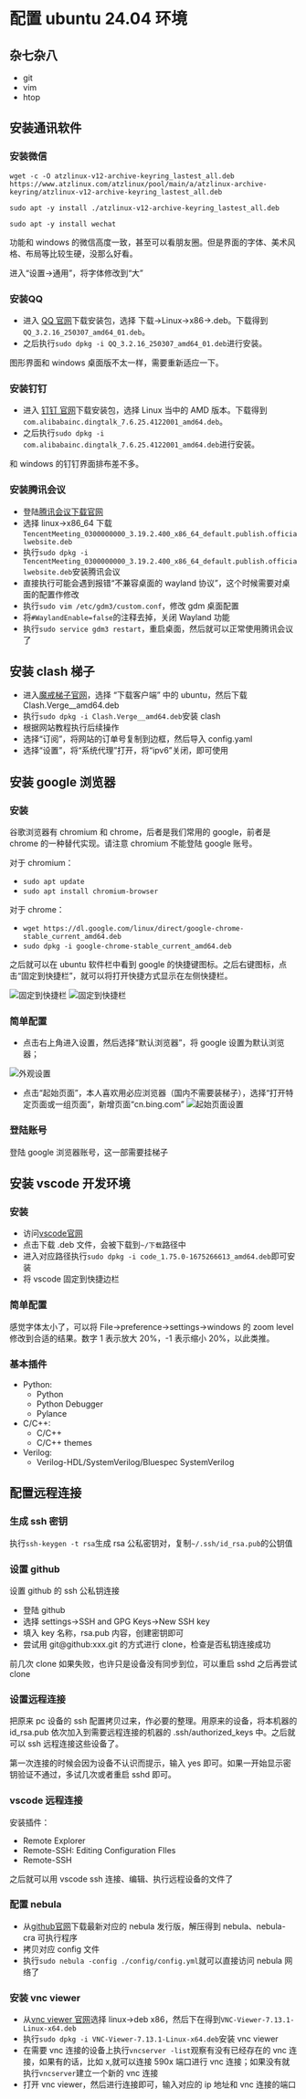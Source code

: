 # 配置 ubuntu 24.04 环境

## 杂七杂八

* git
* vim
* htop


## 安装通讯软件

### 安装微信

```
wget -c -O atzlinux-v12-archive-keyring_lastest_all.deb https://www.atzlinux.com/atzlinux/pool/main/a/atzlinux-archive-keyring/atzlinux-v12-archive-keyring_lastest_all.deb

sudo apt -y install ./atzlinux-v12-archive-keyring_lastest_all.deb

sudo apt -y install wechat
```

功能和 windows 的微信高度一致，甚至可以看朋友圈。但是界面的字体、美术风格、布局等比较生硬，没那么好看。

进入“设置->通用”，将字体修改到“大”

### 安装QQ

* 进入 [QQ 官网](https://im.qq.com/index/)下载安装包，选择 下载->Linux->x86->.deb。下载得到`QQ_3.2.16_250307_amd64_01.deb`。
* 之后执行`sudo dpkg -i QQ_3.2.16_250307_amd64_01.deb`进行安装。

图形界面和 windows 桌面版不太一样，需要重新适应一下。

### 安装钉钉

* 进入 [钉钉 官网](https://www.dingtalk.com/download#/)下载安装包，选择 Linux 当中的 AMD 版本。下载得到`com.alibabainc.dingtalk_7.6.25.4122001_amd64.deb`。
* 之后执行`sudo dpkg -i com.alibabainc.dingtalk_7.6.25.4122001_amd64.deb`进行安装。

和 windows 的钉钉界面排布差不多。

### 安装腾讯会议

* 登陆[腾讯会议下载官网](https://meeting.tencent.com/download/)
* 选择 linux->x86_64 下载`TencentMeeting_0300000000_3.19.2.400_x86_64_default.publish.officialwebsite.deb`
* 执行`sudo dpkg -i TencentMeeting_0300000000_3.19.2.400_x86_64_default.publish.officialwebsite.deb`安装腾讯会议
* 直接执行可能会遇到报错“不兼容桌面的 wayland 协议”，这个时候需要对桌面的配置作修改
* 执行`sudo vim /etc/gdm3/custom.conf`，修改 gdm 桌面配置
* 将`#WaylandEnable=false`的注释去掉，关闭 Wayland 功能
* 执行`sudo service gdm3 restart`，重启桌面，然后就可以正常使用腾讯会议了

## 安装 clash 梯子

* 进入[魔戒梯子官网](https://mojie.app/)，选择 “下载客户端” 中的 ubuntu，然后下载 Clash.Verge__amd64.deb
* 执行`sudo dpkg -i Clash.Verge__amd64.deb`安装 clash
* 根据网站教程执行后续操作
* 选择“订阅”，将网站的订单号复制到边框，然后导入 config.yaml
* 选择“设置”，将“系统代理”打开，将“ipv6”关闭，即可使用

## 安装 google 浏览器

### 安装

谷歌浏览器有 chromium 和 chrome，后者是我们常用的 google，前者是 chrome 的一种替代实现。请注意 chromium 不能登陆 google 账号。

对于 chromium：

* `sudo apt update`
* `sudo apt install chromium-browser`

对于 chrome：

* `wget https://dl.google.com/linux/direct/google-chrome-stable_current_amd64.deb`
* `sudo dpkg -i google-chrome-stable_current_amd64.deb`

之后就可以在 ubuntu 软件栏中看到 google 的快捷键图标。之后右键图标，点击“固定到快捷栏”，就可以将打开快捷方式显示在左侧快捷栏。

![固定到快捷栏](./img/fix_quick.png)
![固定到快捷栏](./img/to_quick.png)

### 简单配置

* 点击右上角进入设置，然后选择“默认浏览器”，将 google 设置为默认浏览器；
<!-- ![默认浏览器](./img/default_browser.png)
* 点击“外观”，本人不喜欢看小字，所以将字号设置为“大”，将页面大小设置为“125%” -->
![外观设置](./img/outlook_set.png)
* 点击“起始页面”，本人喜欢用必应浏览器（国内不需要装梯子），选择“打开特定页面或一组页面”，新增页面“cn.bing.com”
![起始页面设置](./img/default_open.png)

### 登陆账号

登陆 google 浏览器账号，这一部需要挂梯子

## 安装 vscode 开发环境

### 安装

* 访问[vscode官网](https://code.visualstudio.com)
* 点击下载 .deb 文件，会被下载到`~/下载`路径中
* 进入对应路径执行`sudo dpkg -i code_1.75.0-1675266613_amd64.deb`即可安装
* 将 vscode 固定到快捷边栏

### 简单配置

感觉字体太小了，可以将 File->preference->settings->windows 的 zoom level 修改到合适的结果。数字 1 表示放大 20%，-1 表示缩小 20%，以此类推。

### 基本插件

* Python:
    * Python
    * Python Debugger
    * Pylance
* C/C++:
    * C/C++
    * C/C++ themes
* Verilog:
    * Verilog-HDL/SystemVerilog/Bluespec SystemVerilog

## 配置远程连接

### 生成 ssh 密钥

执行`ssh-keygen -t rsa`生成 rsa 公私密钥对，复制`~/.ssh/id_rsa.pub`的公钥值

### 设置 github

设置 github 的 ssh 公私钥连接

* 登陆 github
* 选择 settings->SSH and GPG Keys->New SSH key
* 填入 key 名称，rsa.pub 内容，创建密钥即可
* 尝试用 git@github:xxx.git 的方式进行 clone，检查是否私钥连接成功

前几次 clone 如果失败，也许只是设备没有同步到位，可以重启 sshd 之后再尝试 clone

### 设置远程连接

把原来 pc 设备的 ssh 配置拷贝过来，作必要的整理。用原来的设备，将本机器的 id_rsa.pub 依次加入到需要远程连接的机器的 .ssh/authorized_keys 中。之后就可以 ssh 远程连接这些设备了。

第一次连接的时候会因为设备不认识而提示，输入 yes 即可。如果一开始显示密钥验证不通过，多试几次或者重启 sshd 即可。

### vscode 远程连接

安装插件：

* Remote Explorer
* Remote-SSH: Editing Configuration FIles
* Remote-SSH

之后就可以用 vscode ssh 连接、编辑、执行远程设备的文件了 

### 配置 nebula

* 从[github官网](https://github.com/slackhq/nebula/releases)下载最新对应的 nebula 发行版，解压得到 nebula、nebula-cra 可执行程序
* 拷贝对应 config 文件
* 执行`sudo nebula -config ./config/config.yml`就可以直接访问 nebula 网络了 

### 安装 vnc viewer

* 从[vnc viewer 官网](https://www.realvnc.com/en/connect/download/viewer/?lai_vid=WKjlmvxMbCB4R&lai_sr=5-9&lai_sl=l)选择 linux->deb x86，然后下在得到`VNC-Viewer-7.13.1-Linux-x64.deb`
* 执行`sudo dpkg -i VNC-Viewer-7.13.1-Linux-x64.deb`安装 vnc viewer
* 在需要 vnc 连接的设备上执行`vncserver -list`观察有没有已经存在的 vnc 连接，如果有的话，比如 x,就可以连接 590x 端口进行 vnc 连接；如果没有就执行`vncserver`建立一个新的 vnc 连接
* 打开 vnc viewer，然后进行连接即可，输入对应的 ip 地址和 vnc 连接的端口






